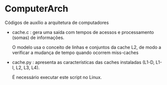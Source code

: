 # ComputerArch

Códigos de auxílio a arquitetura de computadores

- cache.c : gera uma saída com tempos de acessos e processamento (somas) de informações.

    O modelo usa o conceito de linhas e conjuntos da cache L2, de modo a verificar a mudança de tempo quando ocorrem miss-caches
    
- cache.py : apresenta as características das caches instaladas (L1-D, L1-I, L2, L3, L4).

   É necessário executar este script no Linux.

